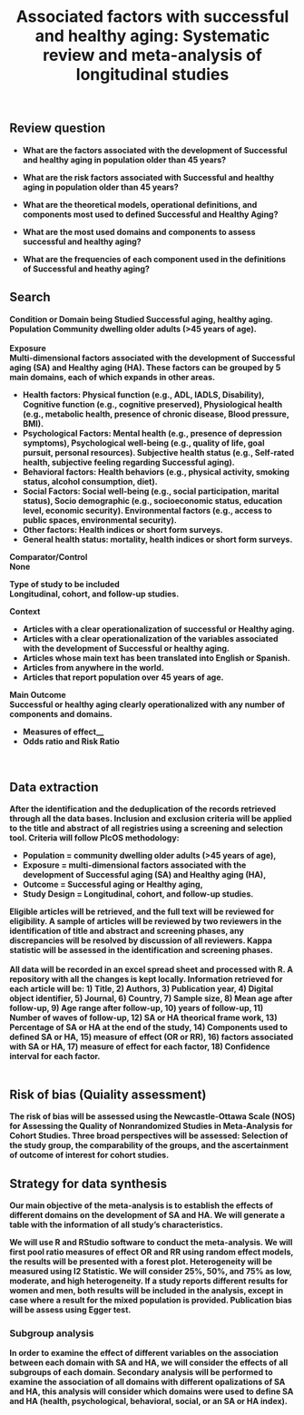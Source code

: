 <p>
    <h1 align = "center"><b> Associated factors with successful and healthy aging: Systematic review and meta-analysis of longitudinal studies </h1>
</p>
<br />

## Review question 
+ What are the factors associated with the development of Successful and healthy aging in population older than 45 years?

+ What are the risk factors associated with Successful and healthy aging in population older than 45 years?

+ What are the theoretical models, operational definitions, and components most used to defined Successful and Healthy Aging? 

+ What are the most used domains and components to assess successful and healthy aging?

+ What are the frequencies of each component used in the definitions of Successful and heathy aging? 

## Search
Condition or Domain being Studied
Successful aging, healthy aging. 
Population 
Community dwelling older adults (>45 years of age).     
<br />
__Exposure__    
Multi-dimensional factors associated with the development of Successful aging (SA) and Healthy aging (HA). These factors can be grouped by 5 main domains, each of which expands in other areas.     
+ Health factors: Physical function (e.g., ADL, IADLS, Disability), Cognitive function (e.g., cognitive preserved), Physiological health (e.g., metabolic health, presence of chronic disease, Blood pressure, BMI).
+ Psychological Factors: Mental health (e.g., presence of depression symptoms), Psychological well-being (e.g., quality of life, goal pursuit, personal resources).
Subjective health status (e.g., Self-rated health, subjective feeling regarding Successful aging).  
+ Behavioral factors: Health behaviors (e.g., physical activity, smoking status, alcohol consumption, diet). 
+ Social Factors: Social well-being (e.g., social participation, marital status), Socio demographic (e.g., socioeconomic status, education level, economic security). Environmental factors (e.g., access to public spaces, environmental security). 
+ Other factors: Health indices or short form surveys. 
+ General health status: mortality, health indices or short form surveys.

__Comparator/Control__   
None

__Type of study to be included__     
Longitudinal, cohort, and follow-up studies.    

__Context__  
+ Articles with a clear operationalization of successful or Healthy aging.
+ Articles with a clear operationalization of the variables associated with the development of Successful or healthy aging.
+ Articles whose main text has been translated into English or Spanish.
+ Articles from anywhere in the world.
+ Articles that report population over 45 years of age.

__Main Outcome__     
Successful or healthy aging clearly operationalized with any number of components and domains.  
+ Measures of effect__     
+ Odds ratio and Risk Ratio   
<br />

## Data extraction 
After the identification and the deduplication of the records retrieved through all the data bases. Inclusion and exclusion criteria will be applied to the title and abstract of all registries using a screening and selection tool. Criteria will follow PIcOS methodology:

- Population = community dwelling older adults (>45 years of age),
- Exposure = multi-dimensional factors associated with the development of Successful aging (SA) and Healthy aging (HA),
- Outcome = Successful aging or Healthy aging,
- Study Design = Longitudinal, cohort, and follow-up studies.   

Eligible articles will be retrieved, and the full text will be reviewed for eligibility. A sample of articles will be reviewed by two reviewers in the identification of title and abstract and screening phases, any discrepancies will be resolved by discussion of all reviewers. Kappa statistic will be assessed in the identification and screening phases.   
<br />
All data will be recorded in an excel spread sheet and processed with R. A repository with all the changes is kept locally. Information retrieved for each article will be: 1) Title, 2) Authors, 3) Publication year, 4) Digital object identifier, 5) Journal, 6) Country, 7) Sample size, 8) Mean age after follow-up, 9) Age range after follow-up, 10) years of follow-up, 11) Number of waves of follow-up, 12) SA or HA theorical frame work, 13) Percentage of SA or HA at the end of the study, 14) Components used to defined SA or HA, 15) measure of effect (OR or RR), 16) factors associated with SA or HA, 17) measure of effect for each factor, 18) Confidence interval for each factor.   
<br />
## __Risk of bias (Quiality assessment)__ 
The risk of bias will be assessed using the Newcastle-Ottawa Scale (NOS) for Assessing the Quality of Nonrandomized Studies in Meta-Analysis for Cohort Studies. Three broad perspectives will be assessed: Selection of the study group, the comparability of the groups, and the ascertainment of outcome of interest for cohort studies.

## __Strategy for data synthesis__
Our main objective of the meta-analysis is to establish the effects of different domains on the development of SA and HA. We will generate a table with the information of all study’s characteristics. 

We will use R and RStudio software to conduct the meta-analysis. We will first pool ratio measures of effect OR and RR using random effect models, the results will be presented with a forest plot. Heterogeneity will be measured using I2 Statistic. We will consider 25%, 50%, and 75% as low, moderate, and high heterogeneity. If a study reports different results for women and men, both results will be included in the analysis, except in case where a result for the mixed population is provided. Publication bias will be assess using Egger test.

### __Subgroup analysis__
In order to examine the effect of different variables on the association between each domain with SA and HA, we will consider the effects of all subgroups of each domain. Secondary analysis will be performed to examine the association of all domains with different opalizations of SA and HA, this analysis will consider which domains were used to define SA and HA (health, psychological, behavioral, social, or an SA or HA index).
